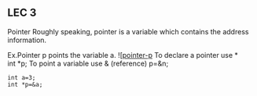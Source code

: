## LEC 3

Pointer
Roughly speaking, pointer is a variable which contains the address  information.

Ex.Pointer p points the variable a.
![[pointer-p](lectures/img/lec3-pointer-p-to-a.png)
To declare a pointer use *    
int *p;
To point a variable use & (reference)
p=&n;

```
int a=3;
int *p=&a;
```
